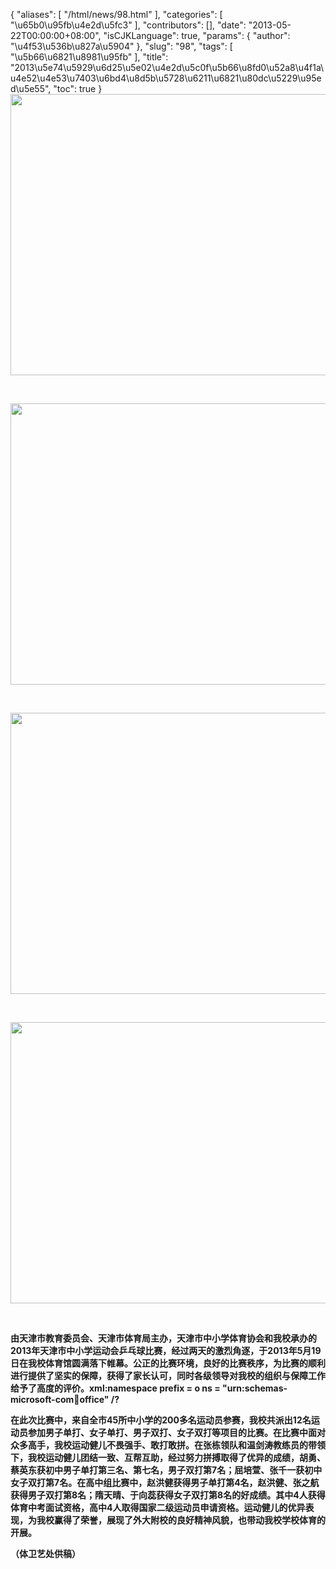 {
    "aliases": [
        "/html/news/98.html"
    ],
    "categories": [
        "\u65b0\u95fb\u4e2d\u5fc3"
    ],
    "contributors": [],
    "date": "2013-05-22T00:00:00+08:00",
    "isCJKLanguage": true,
    "params": {
        "author": "\u4f53\u536b\u827a\u5904"
    },
    "slug": "98",
    "tags": [
        "\u5b66\u6821\u8981\u95fb"
    ],
    "title": "2013\u5e74\u5929\u6d25\u5e02\u4e2d\u5c0f\u5b66\u8fd0\u52a8\u4f1a\u4e52\u4e53\u7403\u6bd4\u8d5b\u5728\u6211\u6821\u80dc\u5229\u95ed\u5e55",
    "toc": true
}
**<img
    src="https://cdn.tfls.online/mirror/full/46a3f8e4ab7c5cfa4bcc892c05458c4bd97db057.jpg"
    style="display:block;margin-left:auto;margin-right:auto;"
    decoding="async"
    fetchpriority="auto"
    loading="lazy"
    height="450"
    width="600"
/>**

 

**<img
    src="https://cdn.tfls.online/mirror/full/ed733340332e94081729bb91cb4024d891e39064.jpg"
    style="display:block;margin-left:auto;margin-right:auto;"
    decoding="async"
    fetchpriority="auto"
    loading="lazy"
    height="450"
    width="600"
/>**

 

**<img
    src="https://cdn.tfls.online/mirror/full/fb184ee5bcc2336258fade5efddaf7e4d76027a9.jpg"
    style="display:block;margin-left:auto;margin-right:auto;"
    decoding="async"
    fetchpriority="auto"
    loading="lazy"
    height="450"
    width="600"
/>**

 

**<img
    src="https://cdn.tfls.online/mirror/full/37bc109418963abec655ddcf2615bf431fd0ddd4.jpg"
    style="display:block;margin-left:auto;margin-right:auto;"
    decoding="async"
    fetchpriority="auto"
    loading="lazy"
    height="450"
    width="600"
/>**

 

**由天津市教育委员会、天津市体育局主办，天津市中小学体育协会和我校承办的2013年天津市中小学运动会乒乓球比赛，经过两天的激烈角逐，于2013年5月19日在我校体育馆圆满落下帷幕。公正的比赛环境，良好的比赛秩序，为比赛的顺利进行提供了坚实的保障，获得了家长认可，同时各级领导对我校的组织与保障工作给予了高度的评价。xml:namespace prefix = o ns = "urn:schemas-microsoft-com:office:office" /?**

**在此次比赛中，来自全市45所中小学的200多名运动员参赛，我校共派出12名运动员参加男子单打、女子单打、男子双打、女子双打等项目的比赛。在比赛中面对众多高手，我校运动健儿不畏强手、敢打敢拼。在张栋领队和温剑涛教练员的带领下，我校运动健儿团结一致、互帮互助，经过努力拼搏取得了优异的成绩，胡勇、蔡英东获初中男子单打第三名、第七名，男子双打第7名；屈培萱、张千一获初中女子双打第7名。在高中组比赛中，赵洪健获得男子单打第4名，赵洪健、张之航获得男子双打第8名；隋天晴、于向蕊获得女子双打第8名的好成绩。其中4人获得体育中考面试资格，高中4人取得国家二级运动员申请资格。运动健儿的优异表现，为我校赢得了荣誉，展现了外大附校的良好精神风貌，也带动我校学校体育的开展。**

**（体卫艺处供稿）**

